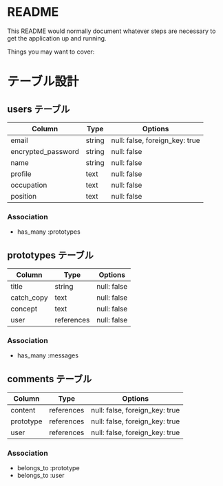 # README

This README would normally document whatever steps are necessary to get the
application up and running.

Things you may want to cover:

# テーブル設計



## users テーブル

| Column             | Type   | Options                        |
| ------------------ | ------ | ------------------------------ |
| email              | string | null: false, foreign_key: true |
| encrypted_password | string | null: false                    |
| name               | string | null: false                    |
| profile            | text   | null: false                    |
| occupation         | text   | null: false                    |
| position           | text   | null: false                    |

### Association

- has_many :prototypes

## prototypes テーブル

| Column     | Type       | Options     |
| ---------- | ---------- | ----------- |
| title      | string     | null: false |
| catch_copy | text       | null: false |
| concept    | text       | null: false |
| user       | references | null: false |


### Association

- has_many :messages

## comments テーブル

| Column      | Type       | Options                        |
| ------------| ---------- | ------------------------------ |
| content     | references | null: false, foreign_key: true |
| prototype   | references | null: false, foreign_key: true |
| user        | references | null: false, foreign_key: true |

### Association

- belongs_to :prototype
- belongs_to :user
